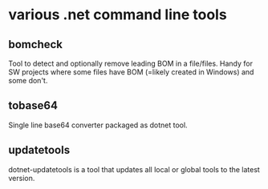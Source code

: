 # various .net command line tools
## bomcheck
Tool to detect and optionally remove leading BOM in a file/files. Handy for SW projects where some files have BOM (=likely created in Windows) and some don't.

## tobase64
Single line base64 converter packaged as dotnet tool.

## updatetools
dotnet-updatetools is a tool that updates all local or global tools to the latest version.